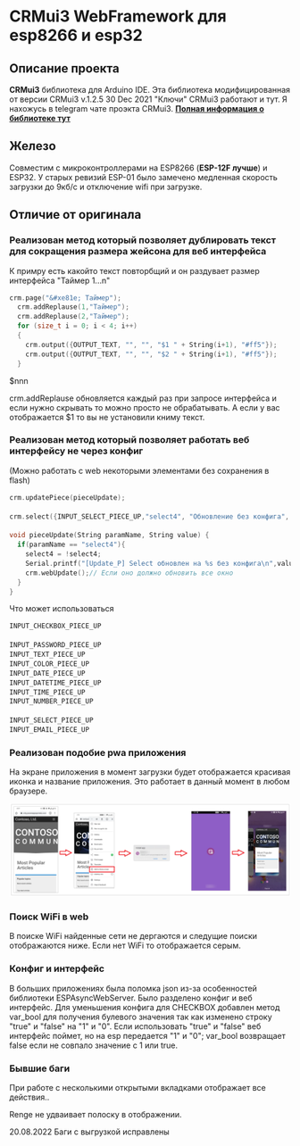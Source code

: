 # CRMui3 WebFramework для esp8266 и esp32

## Описание проекта
**CRMui3** библиотека для Arduino IDE. Эта библиотека модифицированная от версии CRMui3 v.1.2.5 30 Dec 2021
"Ключи" CRMui3 работают и тут. Я нахожусь в telegram чате проэкта CRMui3.
[**Полная информация о библиотеке тут**](https://github.com/WonderCRM/CRMui3)

## Железо
Совместим с микроконтроллерами на ESP8266 (**ESP-12F лучше**) и ESP32. 
У старых ревизий ESP-01 было замечено медленная скорость загрузки до 9кб/c и отключение wifi при загрузке.


## Отличие от оригинала

### Реализован метод который позволяет дублировать текст для сокращения размера жейсона для веб интерфейса

К примру есть какойто текст повторбщий и он раздувает размер интерфейса "Таймер 1...n"


```cpp
crm.page("&#xe81e; Таймер");
  crm.addReplause(1,"Таймер");
  crm.addReplause(2,"Таймер");
  for (size_t i = 0; i < 4; i++)
  {
    crm.output({OUTPUT_TEXT, "", "", "$1 " + String(i+1), "#ff5"});
    crm.output({OUTPUT_TEXT, "", "", "$2 " + String(i+1), "#ff5"});
  }
```
$nnn

crm.addReplause обновляется каждый раз при запросе интерфейса и если нужно скрывать то можно просто не обрабатывать. А если у вас отображается $1 то вы не установили книму текст.


### Реализован метод который позволяет работать веб интерфейсу не через конфиг
(Можно работать с web некоторыми элементами без сохранения в flash)
```cpp
crm.updatePiece(pieceUpdate);

crm.select({INPUT_SELECT_PIECE_UP,"select4", "Обновление без конфига", String(select4), {{"Отправить 0", "0"}, {"Отправить 1", "1"}}});

void pieceUpdate(String paramName, String value) {
  if(paramName == "select4"){
    select4 = !select4;
    Serial.printf("[Update_P] Select обновлен на %s без конфига\n",value.c_str());
    crm.webUpdate();// Если оно должно обновить все окно
  }
}
```
Что может использоваться
```cpp
INPUT_CHECKBOX_PIECE_UP

INPUT_PASSWORD_PIECE_UP
INPUT_TEXT_PIECE_UP
INPUT_COLOR_PIECE_UP
INPUT_DATE_PIECE_UP
INPUT_DATETIME_PIECE_UP
INPUT_TIME_PIECE_UP
INPUT_NUMBER_PIECE_UP

INPUT_SELECT_PIECE_UP
INPUT_EMAIL_PIECE_UP
```
### Реализован подобие pwa приложения
На экране приложения в момент загрузки будет отображается красивая иконка и название приложения.
Это работает в данный момент в любом браузере.

![PROJECT_PHOTO](https://github.com/udiFi/CRM3_mod/blob/main/portal-to-pwa.png)

### Поиск WiFi в web
В поиске WiFi найденные сети не дергаются и следущие поиски отображаются ниже. Если нет WiFi то отображается серым.

### Конфиг и интерфейс
В больших приложениях была поломка json из-за особенностей библиотеки ESPAsyncWebServer. Было разделено конфиг и веб интерфейс.
Для уменьшения конфига для CHECKBOX добавлен метод var_bool для получения булевого значения так как изменено строку "true" и "false" на "1" и "0". Если использовать "true" и "false" веб интерфейс поймет, но на esp передается "1" и "0";
var_bool возвращает false если не совпало значение с 1 или true.

### Бывшие баги
При работе с несколькими открытыми вкладками отображает все действия..

Renge не удваивает полоску в отображении.

20.08.2022 Баги с выгрузкой исправлены 
